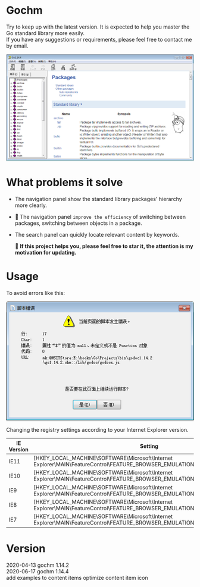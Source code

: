 # Gochm
Try to keep up with the latest version. It is expected to help you master the Go standard library more easily.  
If you have any suggestions or requirements, please feel free to contact me by email.

![Cover](image/cover1.14.4.png)

# What problems it solve
+ The navigation panel show the standard library packages' hierarchy more clearly.   
+ 🌟 The navigation panel `improve the efficiency` of switching between packages, switching between objects in a package.    
+ The search panel can quickly locate relevant content by keywords.  

  🚀 **If this project helps you, please feel free to star it, the attention is my motivation for updating.**



# Usage
To avoid errors like this:

![Error](image/error.png)

Changing the registry settings according to your Internet Explorer version.


|  IE Version    | Setting       |
| -------------  | ------------- |
| IE11 | [HKEY_LOCAL_MACHINE\SOFTWARE\Microsoft\Internet Explorer\MAIN\FeatureControl\FEATURE_BROWSER_EMULATION]"hh.exe"=dword:00002AF8  |
| IE10 | [HKEY_LOCAL_MACHINE\SOFTWARE\Microsoft\Internet Explorer\MAIN\FeatureControl\FEATURE_BROWSER_EMULATION]"hh.exe"=dword:00002710  |
| IE9  | [HKEY_LOCAL_MACHINE\SOFTWARE\Microsoft\Internet Explorer\MAIN\FeatureControl\FEATURE_BROWSER_EMULATION]"hh.exe"=dword:00002328  |
| IE8  | [HKEY_LOCAL_MACHINE\SOFTWARE\Microsoft\Internet Explorer\MAIN\FeatureControl\FEATURE_BROWSER_EMULATION]"hh.exe"=dword:00001F40  |
| IE7  | [HKEY_LOCAL_MACHINE\SOFTWARE\Microsoft\Internet Explorer\MAIN\FeatureControl\FEATURE_BROWSER_EMULATION]"hh.exe"=dword:00001B58  |

# Version
2020-04-13 gochm 1.14.2  
2020-06-17 gochm 1.14.4  
add examples to content items
optimize content item icon

